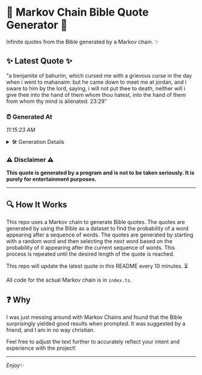 # 📖 Markov Chain Bible Quote Generator 📖

Infinite quotes from the Bible generated by a Markov chain. ✨

## ✨ Latest Quote ✨
"a benjamite of bahurim, which cursed me with a grievous curse in the day when i went to mahanaim: but he came down to meet me at jordan, and i sware to him by the lord, saying, i will not put thee to death, neither will i give thee into the hand of them whom thou hatest, into the hand of them from whom thy mind is alienated: 23:29"

### ⏰ Generated At
*11:15:23 AM*

<details>
    <summary>🛠️ Generation Details</summary>
    <p>
        <strong>🌱 Seed:</strong> a<br>
        <strong>🔄 Iterations:</strong> 68<br>
        <strong>📜 Context History:</strong><br>[ a ]: benjamite<br>[ a, benjamite ]: of<br>[ a, benjamite, of ]: bahurim,<br>[ a, benjamite, of, bahurim, ]: which<br>[ a, benjamite, of, bahurim,, which ]: cursed<br>[ a, benjamite, of, bahurim,, which, cursed ]: me<br>[ benjamite, of, bahurim,, which, cursed, me ]: with<br>[ of, bahurim,, which, cursed, me, with ]: a<br>[ bahurim,, which, cursed, me, with, a ]: grievous<br>[ which, cursed, me, with, a, grievous ]: curse<br>[ cursed, me, with, a, grievous, curse ]: in<br>[ me, with, a, grievous, curse, in ]: the<br>[ with, a, grievous, curse, in, the ]: day<br>[ a, grievous, curse, in, the, day ]: when<br>[ grievous, curse, in, the, day, when ]: i<br>[ curse, in, the, day, when, i ]: went<br>[ in, the, day, when, i, went ]: to<br>[ the, day, when, i, went, to ]: mahanaim:<br>[ day, when, i, went, to, mahanaim: ]: but<br>[ when, i, went, to, mahanaim:, but ]: he<br>[ i, went, to, mahanaim:, but, he ]: came<br>[ went, to, mahanaim:, but, he, came ]: down<br>[ to, mahanaim:, but, he, came, down ]: to<br>[ mahanaim:, but, he, came, down, to ]: meet<br>[ but, he, came, down, to, meet ]: me<br>[ he, came, down, to, meet, me ]: at<br>[ came, down, to, meet, me, at ]: jordan,<br>[ down, to, meet, me, at, jordan, ]: and<br>[ to, meet, me, at, jordan,, and ]: i<br>[ meet, me, at, jordan,, and, i ]: sware<br>[ me, at, jordan,, and, i, sware ]: to<br>[ at, jordan,, and, i, sware, to ]: him<br>[ jordan,, and, i, sware, to, him ]: by<br>[ and, i, sware, to, him, by ]: the<br>[ i, sware, to, him, by, the ]: lord,<br>[ sware, to, him, by, the, lord, ]: saying,<br>[ to, him, by, the, lord,, saying, ]: i<br>[ him, by, the, lord,, saying,, i ]: will<br>[ by, the, lord,, saying,, i, will ]: not<br>[ the, lord,, saying,, i, will, not ]: put<br>[ lord,, saying,, i, will, not, put ]: thee<br>[ saying,, i, will, not, put, thee ]: to<br>[ i, will, not, put, thee, to ]: death,<br>[ will, not, put, thee, to, death, ]: neither<br>[ not, put, thee, to, death,, neither ]: will<br>[ put, thee, to, death,, neither, will ]: i<br>[ thee, to, death,, neither, will, i ]: give<br>[ to, death,, neither, will, i, give ]: thee<br>[ death,, neither, will, i, give, thee ]: into<br>[ neither, will, i, give, thee, into ]: the<br>[ will, i, give, thee, into, the ]: hand<br>[ i, give, thee, into, the, hand ]: of<br>[ give, thee, into, the, hand, of ]: them<br>[ thee, into, the, hand, of, them ]: whom<br>[ into, the, hand, of, them, whom ]: thou<br>[ the, hand, of, them, whom, thou ]: hatest,<br>[ hand, of, them, whom, thou, hatest, ]: into<br>[ of, them, whom, thou, hatest,, into ]: the<br>[ them, whom, thou, hatest,, into, the ]: hand<br>[ whom, thou, hatest,, into, the, hand ]: of<br>[ thou, hatest,, into, the, hand, of ]: them<br>[ hatest,, into, the, hand, of, them ]: from<br>[ into, the, hand, of, them, from ]: whom<br>[ the, hand, of, them, from, whom ]: thy<br>[ hand, of, them, from, whom, thy ]: mind<br>[ of, them, from, whom, thy, mind ]: is<br>[ them, from, whom, thy, mind, is ]: alienated:<br>[ from, whom, thy, mind, is, alienated: ]: 23:29<br>
    </p>
</details>

### ⚠️ Disclaimer ⚠️
**This quote is generated by a program and is not to be taken seriously. It is purely for entertainment purposes.**

---

## 🔍 How It Works

This repo uses a Markov chain to generate Bible quotes. The quotes are generated by using the Bible as a dataset to find the probability of a word appearing after a sequence of words. The quotes are generated by starting with a random word and then selecting the next word based on the probability of it appearing after the current sequence of words. This process is repeated until the desired length of the quote is reached.

This repo will update the latest quote in this README every 10 minutes. ⏳

All code for the actual Markov chain is in `index.ts`.

## ❓ Why

I was just messing around with Markov Chains and found that the Bible surprisingly yielded good results when prompted. 
It was suggested by a friend, and I am in no way christian.

Feel free to adjust the text further to accurately reflect your intent and experience with the project!

---

*Enjoy*✨
